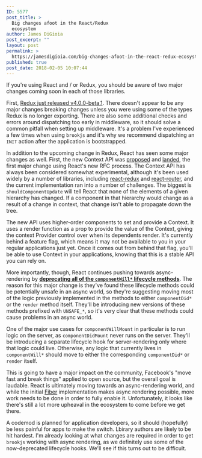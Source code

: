 ```yaml
---
ID: 5577
post_title: >
  Big changes afoot in the React/Redux
  ecosystem
author: James DiGioia
post_excerpt: ""
layout: post
permalink: >
  https://jamesdigioia.com/big-changes-afoot-in-the-react-redux-ecosystem/
published: true
post_date: 2018-02-05 10:07:44
---
```

If you're using React and / or Redux, you should be aware of two major changes coming soon in each of those libraries.

First, [Redux just released v4.0.0-beta.1][4.0beta1]. There doesn't appear to be any major changes breaking changes unless you were using some of the types Redux is no longer exporting. There are also some additional checks and errors around dispatching too early in middleware, so it should solve a common pitfall when setting up middleware. It's a problem I've experienced a few times when using `brookjs` and it's why we recommend dispatching an `INIT` action after the application is bootstrapped.

In addition to the upcoming change in Redux, React has seen some major changes as well. First, the new Context API was [proposed][context-rfc] and [landed][context-pr], the first major change using React's new RFC process. The Context API has always been considered somewhat experimental, although it's been used widely by a number of libraries, including [react-redux][react-redux] and [react-router][react-router], and the current implementation ran into a number of challenges. The biggest is `shouldComponentUpdate` will tell React that none of the elements of a given hierarchy has changed. If a component in that hierarchy would change as a result of a change in context, that change isn't able to propagate down the tree.

The new API uses higher-order components to set and provide a Context. It uses a render function as a prop to provide the value of the Context, giving the context Provider control over when its dependents render. It's currently behind a feature flag, which means it may not be available to you in your regular applications just yet. Once it comes out from behind that flag, you'll be able to use Context in your applications, knowing that this is a stable API you can rely on.

More importantly, though, React continues pushing towards async-rendering by [**deprecating all of the `componentWill*` lifecycle methods**][deprecated-methods]. The reason for this major change is they've found these lifecycle methods could be potentially unsafe in an async world, so they're suggesting moving most of the logic previously implemented in the methods to either `componentDid*` or the `render` method itself. They'll be introducing new versions of these methods prefixed with `UNSAFE_*`, so it's very clear that these methods could cause problems in an async world.

One of the major use cases for `componentWillMount` in particular is to run logic on the server, as `componentDidMount` never runs on the server. They'll be introducing a separate lifecycle hook for server-rendering only where that logic could live. Otherwise, any logic that currently lives in `componentWill*` should move to either the corresponding `componentDid*` or `render` itself.

This is going to have a major impact on the community, Facebook's "move fast and break things" applied to open source, but the overall goal is laudable. React is ultimately moving towards an async-rendering world, and while the initial [Fiber][fiber] implementation makes async rendering possible, more work needs to be done in order to fully enable it. Unfortunately, it looks like there's still a lot more upheaval in the ecosystem to come before we get there.

A codemod is planned for application developers, so it should (hopefully) be less painful for apps to make the switch. Lbirary authors are likely to be hit hardest. I'm already looking at what changes are required in order to get `brookjs` working with async rendering, as we definitely use some of the now-deprecated lifecycle hooks. We'll see if this turns out to be difficult.

  [4.0beta1]: https://github.com/reactjs/redux/releases/tag/v4.0.0-beta.1
  [deprecated-methods]: https://github.com/reactjs/rfcs/pull/6
  [fiber]: https://github.com/acdlite/react-fiber-architecture
  [context-rfc]: https://github.com/reactjs/rfcs/pull/2
  [context-pr]: https://github.com/facebook/react/pull/11818
  [react-redux]: https://github.com/reactjs/react-redux
  [react-router]: https://github.com/ReactTraining/react-router